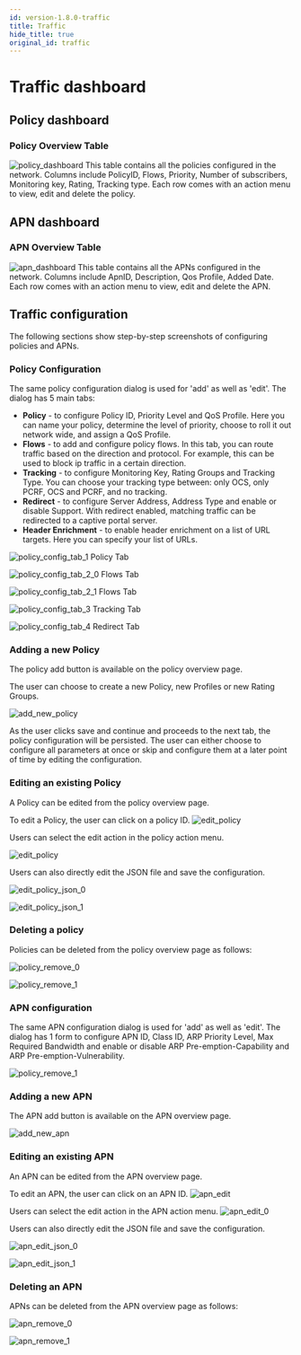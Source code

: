```yaml
---
id: version-1.8.0-traffic
title: Traffic
hide_title: true
original_id: traffic
---
```


# Traffic dashboard

## Policy dashboard

### Policy Overview Table

![policy_dashboard](../../../../readmes/assets/nms/userguide/policy_overview.png)
This table contains all the policies configured in the network.
Columns include PolicyID, Flows, Priority,  Number of subscribers, Monitoring key, Rating, Tracking type. Each row comes with an action menu to view, edit and delete the policy.

## APN dashboard

### APN Overview Table

![apn_dashboard](../../../../readmes/assets/nms/userguide/apn_overview.png)
This table contains all the APNs configured in the network. Columns include ApnID, Description, Qos Profile, Added Date. Each row comes with an action menu to view, edit and delete the APN.

## Traffic configuration

The following sections show step-by-step screenshots of configuring policies and APNs.

### Policy Configuration

The same policy configuration dialog is used for 'add' as well as 'edit'. The dialog has 5 main tabs:

- **Policy** - to configure Policy ID, Priority Level and QoS Profile. Here you can name your policy, determine the level of priority, choose to roll it out network wide, and assign a QoS Profile.
- **Flows** - to add and configure policy flows. In this tab, you can route traffic based on the direction and protocol. For example, this can be used to block ip traffic in a certain direction.
- **Tracking** - to configure Monitoring Key, Rating Groups and Tracking Type. You can choose your tracking type between: only OCS, only PCRF, OCS and PCRF, and no tracking.
- **Redirect** - to configure Server Address, Address Type and enable or disable Support. With redirect enabled, matching traffic can be redirected to a captive portal server.
- **Header Enrichment** - to enable header enrichment on a list of URL targets. Here you can specify your list of URLs.

![policy_config_tab_1](../../../../readmes/assets/nms/userguide/policy_configuration_1.png)
Policy Tab

![policy_config_tab_2_0](../../../../readmes/assets/nms/userguide/policy_configuration_2.png)
Flows Tab

![policy_config_tab_2_1](../../../../readmes/assets/nms/userguide/policy_configuration_2_1.png)
Flows Tab

![policy_config_tab_3](../../../../readmes/assets/nms/userguide/policy_configuration_3.png)
Tracking Tab

![policy_config_tab_4](../../../../readmes/assets/nms/userguide/policy_configuration_4.png)
Redirect Tab

### Adding a new Policy

The policy add button is available on the policy overview page.

The user can choose to create a new Policy, new Profiles or new Rating Groups.

![add_new_policy](../../../../readmes/assets/nms/userguide/policy_add_new.png)

As the user clicks save and continue and proceeds to the next tab, the policy configuration will be persisted. The user can either choose to configure all parameters at once or skip and configure them at a later point of time by editing the configuration.

### Editing an existing Policy

A Policy can be edited from the policy overview page.

To edit a Policy, the user can click on a policy ID.
![edit_policy](../../../../readmes/assets/nms/userguide/policy_edit.png)

Users can select the edit action in the policy action menu.

![edit_policy](../../../../readmes/assets/nms/userguide/policy_edit_0.png)

Users can also directly edit the JSON file and save the configuration.

![edit_policy_json_0](../../../../readmes/assets/nms/userguide/policy_edit_json_0.png)

![edit_policy_json_1](../../../../readmes/assets/nms/userguide/policy_edit_json_1.png)

### Deleting a policy

Policies can be deleted from the policy overview page as follows:

![policy_remove_0](../../../../readmes/assets/nms/userguide/policy_remove_0.png)

![policy_remove_1](../../../../readmes/assets/nms/userguide/policy_remove_1.png)

### APN configuration

The same APN configuration dialog is used for 'add' as well as 'edit'. The dialog has 1 form to configure APN ID, Class ID, ARP Priority Level, Max Required Bandwidth and enable or disable ARP Pre-emption-Capability and ARP Pre-emption-Vulnerability.

![policy_remove_1](../../../../readmes/assets/nms/userguide/apn_configuration.png)

### Adding a new APN

The APN add button is available on the APN overview page.

![add_new_apn](../../../../readmes/assets/nms/userguide/apn_add_new.png)

### Editing an existing APN

An APN can be edited from the APN overview page.

To edit an APN, the user can click on an APN ID.
![apn_edit](../../../../readmes/assets/nms/userguide/apn_edit.png)

Users can select the edit action in the APN action menu.
![apn_edit_0](../../../../readmes/assets/nms/userguide/apn_edit_0.png)

Users can also directly edit the JSON file and save the configuration.

![apn_edit_json_0](../../../../readmes/assets/nms/userguide/apn_edit_json_0.png)

![apn_edit_json_1](../../../../readmes/assets/nms/userguide/apn_edit_json_1.png)

### Deleting an APN

APNs can be deleted from the APN overview page as follows:

![apn_remove_0](../../../../readmes/assets/nms/userguide/apn_remove_0.png)

![apn_remove_1](../../../../readmes/assets/nms/userguide/apn_remove_1.png)

